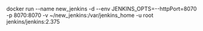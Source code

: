 docker run --name new_jenkins -d --env JENKINS_OPTS=--httpPort=8070 -p 8070:8070 -v ~/new_jenkins:/var/jenkins_home -u root jenkins/jenkins:2.375